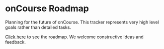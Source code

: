 # onCourse Roadmap

Planning for the future of onCourse. This tracker represents very high level goals rather than detailed tasks.

[Click here](https://github.com/ishgroup/onCourse-roadmap/projects/1) to see the roadmap. We welcome constructive ideas and feedback.

